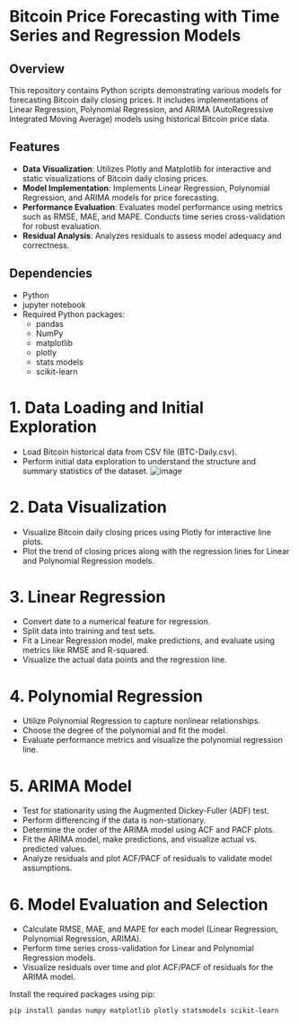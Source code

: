 # Bitcoin Price Forecasting with Time Series and Regression Models

## Overview
This repository contains Python scripts demonstrating various models for forecasting Bitcoin daily closing prices. It includes implementations of Linear Regression, Polynomial Regression, and ARIMA (AutoRegressive Integrated Moving Average) models using historical Bitcoin price data.

## Features
- **Data Visualization**: Utilizes Plotly and Matplotlib for interactive and static visualizations of Bitcoin daily closing prices.
- **Model Implementation**: Implements Linear Regression, Polynomial Regression, and ARIMA models for price forecasting.
- **Performance Evaluation**: Evaluates model performance using metrics such as RMSE, MAE, and MAPE. Conducts time series cross-validation for robust evaluation.
- **Residual Analysis**: Analyzes residuals to assess model adequacy and correctness.

## Dependencies
- Python 
- jupyter notebook
- Required Python packages:
  - pandas
  - NumPy
  - matplotlib
  - plotly
  - stats models
  - scikit-learn

# 1. Data Loading and Initial Exploration
- Load Bitcoin historical data from CSV file (BTC-Daily.csv).
- Perform initial data exploration to understand the structure and summary statistics of the dataset.
  ![image](https://github.com/areeba0/Bitcoin-Price-Forecasting-with-Linear-Regression-Polynomial-Regression-and-ARIMA/assets/136759791/9b5a191e-0eca-4f52-af9b-a064b748c70d)

# 2. Data Visualization
- Visualize Bitcoin daily closing prices using Plotly for interactive line plots.
- Plot the trend of closing prices along with the regression lines for Linear and Polynomial Regression models.
  
# 3. Linear Regression
- Convert date to a numerical feature for regression.
- Split data into training and test sets.
- Fit a Linear Regression model, make predictions, and evaluate using metrics like RMSE and R-squared.
- Visualize the actual data points and the regression line.
  
# 4. Polynomial Regression
- Utilize Polynomial Regression to capture nonlinear relationships.
- Choose the degree of the polynomial and fit the model.
- Evaluate performance metrics and visualize the polynomial regression line.

# 5. ARIMA Model
- Test for stationarity using the Augmented Dickey-Fuller (ADF) test.
- Perform differencing if the data is non-stationary.
- Determine the order of the ARIMA model using ACF and PACF plots.
- Fit the ARIMA model, make predictions, and visualize actual vs. predicted values.
- Analyze residuals and plot ACF/PACF of residuals to validate model assumptions.
  
# 6. Model Evaluation and Selection
- Calculate RMSE, MAE, and MAPE for each model (Linear Regression, Polynomial Regression, ARIMA).
- Perform time series cross-validation for Linear and Polynomial Regression models.
- Visualize residuals over time and plot ACF/PACF of residuals for the ARIMA model.

Install the required packages using pip:
```bash
pip install pandas numpy matplotlib plotly statsmodels scikit-learn

